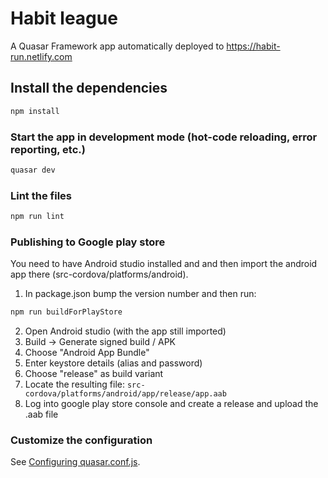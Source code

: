 # Habit league

A Quasar Framework app automatically deployed to https://habit-run.netlify.com

## Install the dependencies
```bash
npm install
```

### Start the app in development mode (hot-code reloading, error reporting, etc.)
```bash
quasar dev
```

### Lint the files
```bash
npm run lint
```

### Publishing to Google play store
You need to have Android studio installed and and then import the android app there (src-cordova/platforms/android).

1. In package.json bump the version number and then run:
```bash
npm run buildForPlayStore
```
2. Open Android studio (with the app still imported)
3. Build -> Generate signed build / APK
4. Choose "Android App Bundle"
5. Enter keystore details (alias and password)
6. Choose "release" as build variant
7. Locate the resulting file: `src-cordova/platforms/android/app/release/app.aab`
8. Log into google play store  console and create a release and upload the .aab file

### Customize the configuration
See [Configuring quasar.conf.js](https://quasar.dev/quasar-cli/quasar-conf-js).
